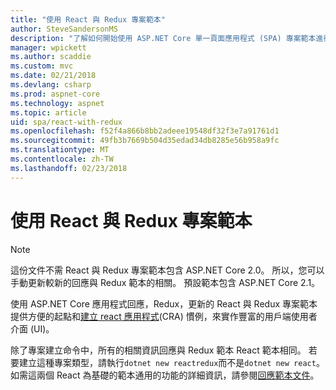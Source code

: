 ```yaml
---
title: "使用 React 與 Redux 專案範本"
author: SteveSandersonMS
description: "了解如何開始使用 ASP.NET Core 單一頁面應用程式 (SPA) 專案範本進行 React Redux 與建立 react 應用程式。"
manager: wpickett
ms.author: scaddie
ms.custom: mvc
ms.date: 02/21/2018
ms.devlang: csharp
ms.prod: aspnet-core
ms.technology: aspnet
ms.topic: article
uid: spa/react-with-redux
ms.openlocfilehash: f52f4a866b8bb2adeee19548df32f3e7a91761d1
ms.sourcegitcommit: 49fb3b7669b504d35edad34db8285e56b958a9fc
ms.translationtype: MT
ms.contentlocale: zh-TW
ms.lasthandoff: 02/23/2018
---
```

# <a name="use-the-react-with-redux-project-template"></a>使用 React 與 Redux 專案範本

> [!NOTE]
> 這份文件不需 React 與 Redux 專案範本包含 ASP.NET Core 2.0。 所以，您可以手動更新較新的回應與 Redux 範本的相關。 預設範本包含 ASP.NET Core 2.1。

使用 ASP.NET Core 應用程式回應，Redux，更新的 React 與 Redux 專案範本提供方便的起點和[建立 react 應用程式](https://github.com/facebookincubator/create-react-app)(CRA) 慣例，來實作豐富的用戶端使用者介面 (UI)。

除了專案建立命令中，所有的相關資訊回應與 Redux 範本 React 範本相同。 若要建立這種專案類型，請執行`dotnet new reactredux`而不是`dotnet new react`。 如需這兩個 React 為基礎的範本通用的功能的詳細資訊，請參閱[回應範本文件](xref:spa/react)。
